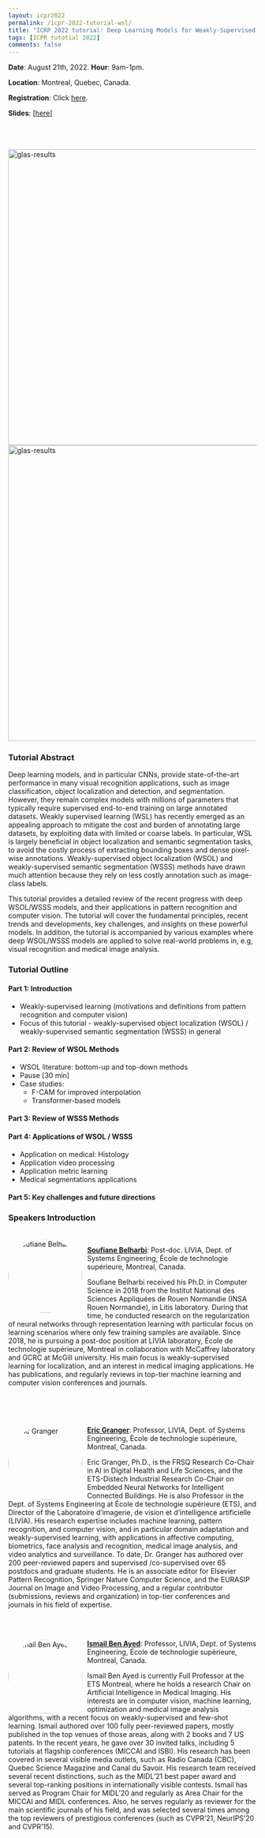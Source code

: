 ```yaml
---
layout: icpr2022
permalink: /icpr-2022-tutorial-wsl/
title: "ICRP 2022 tutorial: Deep Learning Models for Weakly-Supervised Object Localization and Segmentation"
tags: [ICPR tutotial 2022]
comments: false
---
```

**Date**: August 21th, 2022. **Hour**: 9am-1pm.

**Location**: Montreal, Quebec, Canada.

**Registration**: Click [here](https://www.icpr2022.com/registration/).

**Slides**: <a href="/publications/icpr-tutorial-wsl-2022/slides.pdf">[here]</a>

<br />
<br />
<br />

<img src="{{ site.url }}/images/obj-loc-cub.png" alt="glas-results" width="600">
<img src="{{ site.url }}/images/cam-cancer-glas.png" alt="glas-results" width="600">

### Tutorial Abstract

Deep learning models, and in particular CNNs, provide state-of-the-art performance in many visual recognition applications, such as image classification, object localization and detection, and segmentation. However, they remain complex models with millions of parameters that typically require supervised end-to-end training on large annotated datasets. Weakly supervised learning (WSL) has recently emerged as an appealing approach to mitigate the cost and burden of annotating large datasets, by exploiting data with limited or coarse labels. In particular, WSL is largely beneficial in object localization and semantic segmentation tasks, to avoid the costly process of extracting bounding boxes and dense pixel-wise annotations. Weakly-supervised object localization (WSOL) and weakly-supervised semantic segmentation (WSSS) methods have drawn much attention because they rely on less costly annotation such as image-class labels.

This tutorial provides a detailed review of the recent progress with deep WSOL/WSSS models, and their applications in pattern recognition and computer vision. The tutorial will cover the fundamental principles, recent trends and developments, key challenges, and insights on these powerful models. In addition, the tutorial is accompanied by various examples where deep WSOL/WSSS models are applied to solve real-world problems in, e.g, visual recognition and medical image analysis.

### Tutorial Outline


#### Part 1: Introduction
- Weakly-supervised learning (motivations and definitions from pattern recognition and computer vision)
- Focus of this tutorial - weakly-supervised object localization (WSOL) / weakly-supervised semantic segmentation (WSSS) in general

#### Part 2:  Review of WSOL Methods
- WSOL literature: bottom-up and top-down methods
- Pause [30 min]
- Case studies:
  - F-CAM for improved interpolation  
  - Transformer-based models

#### Part 3: Review of WSSS Methods

#### Part 4: Applications of WSOL / WSSS
- Application on medical: Histology
- Application video processing
- Application metric learning
- Medical segmentations applications

#### Part 5: Key challenges and future directions



### Speakers Introduction

<br />
<img src="{{ site.url }}/images/{{ site.owner.avatar }}"
alt="Soufiane Belharbi"
style="float: left; margin-right: 10px;width:150px; clip-path: circle();" />

[**Soufiane Belharbi**](https://sbelharbi.github.io/):
Post-doc. LIVIA, Dept. of Systems Engineering,  École de technologie supérieure, Montreal, Canada.

Soufiane Belharbi received his Ph.D. in Computer Science in 2018 from the Institut National des Sciences Appliquées de Rouen Normandie (INSA Rouen Normandie), in Litis laboratory. During that time, he conducted research on the regularization of neural networks through representation learning with particular focus on learning scenarios where only few training samples are available. Since 2018, he is pursuing a post-doc position at LIVIA laboratory, École de technologie supérieure, Montreal in collaboration with McCaffrey laboratory and GCRC at McGill university. His main focus is weakly-supervised learning for localization, and an interest in medical imaging applications. He has publications, and regularly reviews in top-tier machine learning and computer vision conferences and journals.

<br />
<br />
<br />


<img src="{{ site.url }}/images/eric-granger.jpg"
alt="Eric Granger"
style="float: left; margin-right: 10px;width:150px; clip-path: circle();" />

[**Eric Granger**](https://www.etsmtl.ca/en/research/professors/egranger): Professor, LIVIA, Dept. of Systems Engineering,  École de technologie supérieure, Montreal, Canada.

Eric Granger, Ph.D., is the FRSQ Research Co-Chair in AI in Digital Health and Life Sciences, and the ETS-Distech Industrial Research Co-Chair on Embedded Neural Networks for Intelligent Connected Buildings. He is also Professor in the Dept. of Systems Engineering at École de technologie supérieure (ETS), and Director of the Laboratoire d’imagerie, de vision et d’intelligence artificielle (LIVIA). His research expertise includes machine learning, pattern recognition, and computer vision, and in particular domain adaptation and weakly-supervised learning, with applications in affective computing, biometrics, face analysis and recognition, medical image analysis, and video analytics and surveillance. To date, Dr. Granger has authored over 200 peer-reviewed papers and supervised /co-supervised over 65 postdocs and graduate students. He is an associate editor for Elsevier Pattern Recognition, Springer Nature Computer Science, and the EURASIP Journal on Image and Video Processing, and a regular contributor (submissions, reviews and organization) in top-tier conferences and journals in his field of expertise.

<br />
<br />

<img src="{{ site.url }}/images/ismail-ben-ayed.jpeg"
alt="Ismail Ben Ayed"
style="float: left; margin-right: 10px;width:150px; clip-path: circle();" />

[**Ismail Ben Ayed**](http://profs.etsmtl.ca/ibenayed/): Professor, LIVIA, Dept. of Systems Engineering,  École de technologie supérieure, Montreal, Canada.

Ismail Ben Ayed is currently Full Professor at the ETS Montreal, where he holds a research Chair on Artificial Intelligence in Medical Imaging. His interests are in computer vision, machine learning, optimization and medical image analysis algorithms, with a recent focus on weakly-supervised and few-shot learning. Ismail authored over 100 fully peer-reviewed papers, mostly published in the top venues of those areas, along with 2 books and 7 US patents. In the recent years, he gave over 30 invited talks, including 5 tutorials at flagship conferences (MICCAI and ISBI). His research has been covered in several visible media outlets, such as Radio Canada (CBC), Quebec Science Magazine and Canal du Savoir. His research team received several recent distinctions, such as the MIDL’21 best paper award and several top-ranking positions in internationally visible contests. Ismail has served as Program Chair for MIDL’20 and regularly as Area Chair for the MICCAI and MIDL conferences. Also, he serves regularly as reviewer for the main scientific journals of his field, and was selected several times among the top reviewers of prestigious conferences (such as CVPR’21, NeurIPS’20 and CVPR’15).
